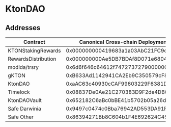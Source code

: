 # KtonDAO 

## Addresses
|  Contract            | Canonical Cross-chain Deployment Address   |
|----------------------|--------------------------------------------|
|  KTONStakingRewards  | 0x000000000419683a1a03AbC21FC9da25fd2B4dD7 |
|  RewardsDistribution | 0x000000000Ae5DB7BDAf8D071e680452e33d91Dd5 |
|  modlda/trsry        | 0x6d6f646c64612f74727372790000000000000000 |
|  gKTON               | 0xB633Ad1142941CA2Eb9C350579cF88BbE266660D |
|  KtonDAO             | 0xaAC63c40930cCAF99603229F6381D82966b145ef |
|  Timelock            | 0x08837De0Ae21C270383D9F2de4DB03c7b1314632 |
|  KtonDAOVault        | 0x652182C6aBc0bBE41b5702b05a26d109A405EAcA |
|  Safe Darwinia       | 0x9497c0474c0Bba76942AD553DA91F4e52df45E8f |
|  Safe Other          | 0x86394271Bb8C604b1F4E692624C45e751Cc7577B |
